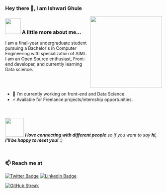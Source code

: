 
</br>

### Hey there 👋, I am Ishwari Ghule


<img align='right' src="https://media.giphy.com/media/ieyl9zmCjO4b4t6qoY/giphy.gif" width="230">


### <img src="https://media.giphy.com/media/VgCDAzcKvsR6OM0uWg/giphy.gif" width="50"> A little more about me...  

I am a final-year undergraduate student pursuing a Bachelor's in Computer Engineering with specialization of AIML. I am an Open Source enthusiast, Front-end developer, and currently learning Data science.

</br>
</br>


- 🔭 I’m currently working on front-end and Data Science.
- ⚡  Available for Freelance projects/internship opportunities.


</br> 

<img src="https://media.giphy.com/media/LnQjpWaON8nhr21vNW/giphy.gif" width="60"> <em><b>I love connecting with different people</b> so if you want to say <b>hi, I'll be happy to meet you!</b> :)</em>

</br>

### 📫 Reach me at 

[![Twitter Badge](https://img.shields.io/badge/-@ishwari03-1ca0f1?style=flat-square&labelColor=1ca0f1&logo=twitter&logoColor=white&link=https://twitter.com/ishwari03/)](https://twitter.com/ishwari03/)
[![Linkedin Badge](https://img.shields.io/badge/-ishwarighule-blue?style=flat-square&logo=Linkedin&logoColor=white&link=https://www.linkedin.com/in//ishwari-g-b592371b8)](https://www.linkedin.com/in/ishwari-g-b592371b8)



[![GitHub Streak](http://github-readme-streak-stats.herokuapp.com?user=ishwarighule&date_format=M%20j%5B%2C%20Y%5D&stroke=FF5016)](https://git.io/streak-stats)

<!--
**ishwarighule/ishwarighule** is a ✨ _special_ ✨ repository because its `README.md` (this file) appears on your GitHub profile.

Here are some ideas to get you started:


- 🔭 I’m currently working on ...
- 🌱 I’m currently learning ...
- 👯 I’m looking to collaborate on ...
- 🤔 I’m looking for help with ...
- 💬 Ask me about ...
- 📫 How to reach me: ...
- 😄 Pronouns: ...
- ⚡ Fun fact: ...
-->


